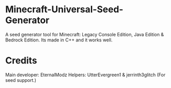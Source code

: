 # Minecraft-Universal-Seed-Generator
A seed generator tool for Minecraft: Legacy Console Edition, Java Edition &amp; Bedrock Edition. Its made in C++ and it works well.

# Credits
Main developer: EternalModz
Helpers: UtterEvergreen1 & jerrinth3glitch (For seed support.)
